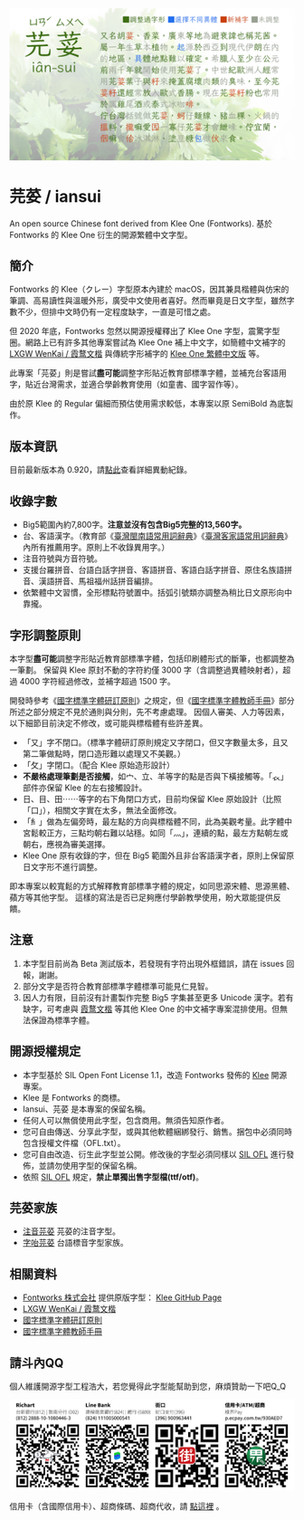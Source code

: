 ![芫荽/iansui](img/cover.png)

# 芫荽 / iansui
An open source Chinese font derived from Klee One (Fontworks). 基於 Fontworks 的 Klee One 衍生的開源繁體中文字型。  

## 簡介

Fontworks 的 Klee（クレー）字型原本內建於 macOS，因其兼具楷體與仿宋的筆調、高易讀性與溫暖外形，廣受中文使用者喜好。然而畢竟是日文字型，雖然字數不少，但排中文時仍有一定程度缺字，一直是可惜之處。

但 2020 年底，Fontworks 忽然以開源授權釋出了 Klee One 字型，震驚字型圈。網路上已有許多其他專案嘗試為 Klee One 補上中文字，如簡體中文補字的 [LXGW WenKai / 霞鹜文楷](https://github.com/lxgw/LxgwWenKai) 與傳統字形補字的 [Klee One 繁體中文版](https://dorawei.xyz/klee-one-tc/) 等。

此專案「芫荽」則是嘗試**盡可能**調整字形貼近教育部標準字體，並補充台客語用字，貼近台灣需求，並適合學齡教育使用（如童書、國字習作等）。

由於原 Klee 的 Regular 偏細而預估使用需求較低，本專案以原 SemiBold 為底製作。

## 版本資訊

目前最新版本為 0.920，請[點此](ChangeLog.md)查看詳細異動紀錄。

## 收錄字數

* Big5範圍內約7,800字。**注意並沒有包含Big5完整的13,560字。**
* 台、客語漢字。（教育部《[臺灣閩南語常用詞辭典](https://twblg.dict.edu.tw/holodict_new/)》《[臺灣客家語常用詞辭典](https://hakkadict.moe.edu.tw/cgi-bin/gs32/gsweb.cgi/login?o=dwebmge&cache=1641872312920)》內所有推薦用字。原則上不收錄異用字。）
* 注音符號與方音符號。
* 支援台羅拼音、台語白話字拼音、客語拼音、客語白話字拼音、原住名族語拼音、漢語拼音、馬祖福州話拼音編排。
* 依繁體中文習慣，全形標點符號置中。括弧引號類亦調整為稍比日文原形向中靠攏。

## 字形調整原則

本字型**盡可能**調整字形貼近教育部標準字體，包括印刷體形式的斷筆，也都調整為一筆劃。
保留與 Klee 原封不動的字符約僅 3000 字（含調整過異體映射者），超過 4000 字符經過修改，並補字超過 1500 字。

開發時參考《[國字標準字體研訂原則](https://language.moe.gov.tw/001/upload/files/site_content/m0001/biau/c12.htm?open)》之規定，但《[國字標準字體教師手冊](https://language.moe.gov.tw/001/Upload/files/SITE_CONTENT/M0001/STD/c4.htm?open)》部分所述之部分規定不見於通則與分則，先不考慮處理。
因個人審美、人力等因素，以下細節目前決定不修改，或可能與標楷體有些許差異。

* 「又」字不閉口。（標準字體研訂原則規定又字閉口，但又字數量太多，且又第二筆做點時，閉口造形難以處理又不美觀。）
* 「攵」字閉口。（配合 Klee 原始造形設計）
* **不嚴格處理筆劃是否接觸**，如宀、立、羊等字的點是否與下橫接觸等。「𧘇」部件亦保留 Klee 的左右接觸設計。
* 日、目、田⋯⋯等字的右下角閉口方式，目前均保留 Klee 原始設計（比照「口」），相關文字實在太多，無法全面修改。
* 「糹」做為左偏旁時，最左點的方向與標楷體不同，此為美觀考量。此字體中宮鬆較正方，三點均朝右難以站穩。如同「灬」，連續的點，最左方點朝左或朝右，應視為審美選擇。
* Klee One 原有收錄的字，但在 Big5 範圍外且非台客語漢字者，原則上保留原日文字形不進行調整。

即本專案以較寬鬆的方式解釋教育部標準字體的規定，如同思源宋體、思源黑體、蘋方等其他字型。
這樣的寫法是否已足夠應付學齡教學使用，盼大眾能提供反饋。

## 注意

1. 本字型目前尚為 Beta 測試版本，若發現有字符出現外框錯誤，請在 issues 回報，謝謝。
2. 部分文字是否符合教育部標準字體標準可能見仁見智。
3. 因人力有限，目前沒有計畫製作完整 Big5 字集甚至更多 Unicode 漢字。若有缺字，可考慮與 [霞鹜文楷](https://github.com/lxgw/LxgwWenKai) 等其他 Klee One 的中文補字專案混排使用。但無法保證為標準字體。

## 開源授權規定

* 本字型基於 SIL Open Font License 1.1，改造 Fontworks 發佈的 [Klee](https://github.com/fontworks-fonts/Klee) 開源專案。
* Klee 是 Fontworks 的商標。
* Iansui、芫荽 是本專案的保留名稱。
* 任何人可以無償使用此字型，包含商用。無須告知原作者。
* 您可自由傳送、分享此字型，或與其他軟體綑綁發行、銷售。捆包中必須同時包含授權文件檔（OFL.txt）。
* 您可自由改造、衍生此字型並公開。修改後的字型必須同樣以 [SIL OFL](https://scripts.sil.org/OFL) 進行發佈，並請勿使用字型的保留名稱。
* 依照 [SIL OFL](https://scripts.sil.org/OFL) 規定，**禁止單獨出售字型檔(ttf/otf)**。

## 芫荽家族

- [注音芫荽](https://github.com/ButTaiwan/bpmfvs) 芫荽的注音字型。
- [字咍芫荽](https://github.com/ButTaiwan/taigivs) 台語標音字型家族。

## 相關資料

- [Fontworks 株式会社](http://fontworks.co.jp) 提供原版字型： [Klee GitHub Page](https://github.com/fontworks-fonts/)
- [LXGW WenKai / 霞鹜文楷](https://github.com/lxgw/LxgwWenKai)
- [國字標準字體研訂原則](https://language.moe.gov.tw/001/upload/files/site_content/m0001/biau/c12.htm?open)
- [國字標準字體教師手冊](https://language.moe.gov.tw/001/Upload/files/SITE_CONTENT/M0001/STD/c4.htm?open)

## 請斗內QQ

個人維護開源字型工程浩大，若您覺得此字型能幫助到您，麻煩贊助一下吧Q_Q

![請斗內](img/donatation220118.png)

信用卡（含國際信用卡）、超商條碼、超商代收，請 [點這裡](https://p.ecpay.com.tw/930AED7) 。
